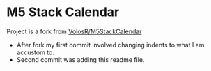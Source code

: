 # M5 Stack Calendar

Project is a fork from [VolosR/M5StackCalendar](https://github.com/VolosR/M5StackCalendar)

* After fork my first commit involved changing indents to what I am accustom to.
* Second commit was adding this readme file.
